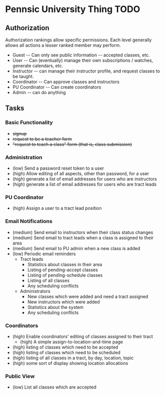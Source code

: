 # Pennsic University Thing TODO

## Authorization

Authorization rankings allow specific permissions.  Each level generally
allows all actions a lesser ranked member may perform.

* Guest -- Can only see public information -- accepted classes, etc.
* User -- Can (eventually) manage their own subscriptions / watches, generate calendars, etc.
* Instructor -- can manage their instructor profile, and request classes to be taught.
* Coordinator -- Can approve classes and instructors
* PU Coordinator -- Can create coordinators
* Admin -- can do anything

## Tasks

### Basic Functionality

* <del>signup</del>
* <del>request to be a teacher form</del>
* <del>"request to teach a class" form (that is, class submission)</del>

### Administration

* <span class="low">(low) Send a password reset token to a user</span>
* <span class="high">(high) Allow editing of all aspects, other than password, for a user</span>
* <span class="high">(high) generate a list of email addresses for users who are instructors</span>
* <span class="high">(high) generate a list of email addresses for users who are tract leads</span>

### PU Coordinator

* <span class="high">(high) Assign a user to a tract lead position</span>


### Email Notifications

* <span class="medium">(medium) Send email to instructors when their class status changes</span>
* <span class="medium">(medium) Send email to tract leads when a class is assigned to their area</span>
* <span class="medium">(medium) Send email to PU admin when a new class is added</span>
* <span class="low">(low) Periodic email reminders</span>
   * Tract leads
      * Statistics about classes in their area
      * Listing of pending-accept classes
      * Listing of pending-schedule classes
      * Listing of all classes
      * Any scheduling conflicts
   * Administrators
      * New classes which were added and need a tract assigned
      * New instructors which were added
      * Statistics about the system
      * Any scheduling conflicts

### Coordinators

* <span class="high">(high) Enable coordinators' editing of classes assigned to their tract</span>
   * <span class="high">(high) A simple assign-to-location-and-time page</span>
* <span class="high">(high) listing of classes which need to be accepted</span>
* <span class="high">(high) listing of classes which need to be scheduled</span>
* <span class="high">(high) listing of all classes in a tract, by day, location, topic</span>
* <span class="high">(high) some sort of display showing location allocations</span>

### Public View

* <span class="low">(low) List all classes which are accepted</span>
